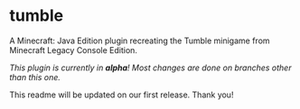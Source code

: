 # tumble
A Minecraft: Java Edition plugin recreating the Tumble minigame from Minecraft Legacy Console Edition.

*This plugin is currently in **alpha**! Most changes are done on branches other than this one.*

This readme will be updated on our first release. Thank you!

